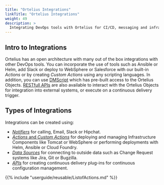 ```yaml
---
title: "Ortelius Integrations"
linkTitle: "Ortelius Integrations"
weight: 49
description: >
  Integrating DevOps tools with Ortelius for CI/CD, messaging and infrastructure.
---
```


## Intro to Integrations

Ortelius has an open architecture with many out of the box integrations with other DevOps tools. You can incorporate the use of tools such as Ansible or Helm, add Slack or deploy to WebSphere or Salesforce with our built-in _Actions_ or by creating _Custom Actions_ using any scripting languages.  In addition, you can use [DMScript](/userguide/dmscript/) which has pre-built access to the Ortelius Objects.  [RESTfull APIs](/userguide/restapi/) are also available to interact with the Ortelius Objects for integration into external systems, or execute on a continuous delivery trigger.

## Types of Integrations

Integrations can be created using:

- [_Notifiers_](/userguide/customizations/2-define-notifiers/) for calling, Email, Slack or Hipchat.
- [_Actions_ and _Custom Actions_](/userguide/customizations/2-define-your-actions/) for deploying and managing Infrastructure Components like Tomcat or WebSphere or performing deployments with Helm, Ansible or Cloud Foundry.
- [_Data Sources_](/userguide/profeatures/2-data-sources/) for connecting to outside data such as Change Request systems like Jira, Git or Bugzilla.
- [_APIs_](/userguide/restapi/) for creating continuous delivery plug-ins for continuous configuration management.

{{% include "userguide/reusable/ListofActions.md" %}}  
